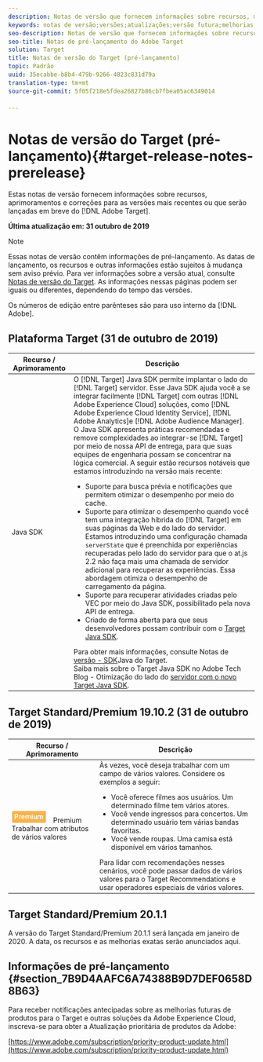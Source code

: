 ```yaml
---
description: Notas de versão que fornecem informações sobre recursos, melhorias e correções para as versões mais recentes ou futuras do Adobe Target.
keywords: notas de versão;versões;atualizações;versão futura;melhorias;novos recursos;correções
seo-description: Notas de versão que fornecem informações sobre recursos, melhorias e correções para as versões mais recentes ou futuras do Adobe Target DNL.
seo-title: Notas de pré-lançamento do Adobe Target
solution: Target
title: Notas de versão do Target (pré-lançamento)
topic: Padrão
uuid: 35ecabbe-b8b4-479b-9266-4823c831d79a
translation-type: tm+mt
source-git-commit: 5f05f218e5fdea26827b86cb7fbea05ac6349014

---
```



# Notas de versão do Target (pré-lançamento){#target-release-notes-prerelease}

Estas notas de versão fornecem informações sobre recursos, aprimoramentos e correções para as versões mais recentes ou que serão lançadas em breve do [!DNL Adobe Target].

**Última atualização em: 31 outubro de 2019**

>[!NOTE]
>
>Essas notas de versão contêm informações de pré-lançamento. As datas de lançamento, os recursos e outras informações estão sujeitos à mudança sem aviso prévio. Para ver informações sobre a versão atual, consulte [Notas de versão do Target](release-notes.md). As informações nessas páginas podem ser iguais ou diferentes, dependendo do tempo das versões.
>
>Os números de edição entre parênteses são para uso interno da [!DNL Adobe].

## Plataforma Target (31 de outubro de 2019)

| Recurso  / Aprimoramento | Descrição |
| --- | --- |
| Java SDK | O [!DNL Target] Java SDK permite implantar o lado do [!DNL Target] servidor. Esse Java SDK ajuda você a se integrar facilmente [!DNL Target] com outras [!DNL Adobe Experience Cloud] soluções, como [!DNL Adobe Experience Cloud Identity Service], [!DNL Adobe Analytics]e [!DNL Adobe Audience Manager].<br>O Java SDK apresenta práticas recomendadas e remove complexidades ao integrar-se [!DNL Target] por meio de nossa API de entrega, para que suas equipes de engenharia possam se concentrar na lógica comercial. A seguir estão recursos notáveis que estamos introduzindo na versão mais recente:<ul><li>Suporte para busca prévia e notificações que permitem otimizar o desempenho por meio do cache.</li><li>Suporte para otimizar o desempenho quando você tem uma integração híbrida do [!DNL Target] em suas páginas da Web e do lado do servidor. Estamos introduzindo uma configuração chamada `serverState` que é preenchida por experiências recuperadas pelo lado do servidor para que o at.js 2.2 não faça mais uma chamada de servidor adicional para recuperar as experiências. Essa abordagem otimiza o desempenho de carregamento da página.</li><li>Suporte para recuperar atividades criadas pelo VEC por meio do Java SDK, possibilitado pela nova API de entrega.</li><li>Criado de forma aberta para que seus desenvolvedores possam contribuir com o [Target Java SDK](https://github.com/adobe/target-java-sdk).</li></ul>Para obter mais informações, consulte Notas de [versão - SDK](/help/c-implementing-target/c-api-and-sdk-overview/releases-target-java-sdk.md)Java do Target.<br>Saiba mais sobre o Target Java SDK no Adobe Tech Blog - Otimização do lado do [servidor com o novo Target Java SDK](https://medium.com/adobetech/server-side-optimization-with-the-new-target-java-sdk-421dc418a3f2). |

## Target Standard/Premium 19.10.2 (31 de outubro de 2019)

| Recurso  / Aprimoramento | Descrição |
| --- | --- |
| ![Crachá](/help/assets/premium.png) Premium Trabalhar com atributos de vários valores | Às vezes, você deseja trabalhar com um campo de vários valores. Considere os exemplos a seguir:<ul><li>Você oferece filmes aos usuários. Um determinado filme tem vários atores.</li><li>Você vende ingressos para concertos. Um determinado usuário tem várias bandas favoritas.</li><li>Você vende roupas. Uma camisa está disponível em vários tamanhos.</li></ul>Para lidar com recomendações nesses cenários, você pode passar dados de vários valores para o Target Recommendations e usar operadores especiais de vários valores. |

## Target Standard/Premium 20.1.1

A versão do Target Standard/Premium 20.1.1 será lançada em janeiro de 2020. A data, os recursos e as melhorias exatas serão anunciados aqui.

## Informações de pré-lançamento {#section_7B9D4AAFC6A74388B9D7DEF0658D8B63}

Para receber notificações antecipadas sobre as melhorias futuras de produtos para o Target e outras soluções da Adobe Experience Cloud, inscreva-se para obter a Atualização prioritária de produtos da Adobe:

[https://www.adobe.com/subscription/priority-product-update.html](https://www.adobe.com/subscription/priority-product-update.html)
